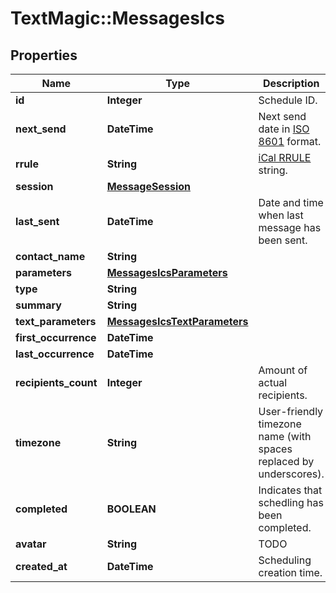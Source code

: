 # TextMagic::MessagesIcs

## Properties
Name | Type | Description | Notes
------------ | ------------- | ------------- | -------------
**id** | **Integer** | Schedule ID. | 
**next_send** | **DateTime** | Next send date in [ISO 8601](https://en.wikipedia.org/?title&#x3D;ISO_8601) format.  | 
**rrule** | **String** | [iCal RRULE](http://www.kanzaki.com/docs/ical/rrule.html) string.  | 
**session** | [**MessageSession**](MessageSession.md) |  | 
**last_sent** | **DateTime** | Date and time when last message has been sent. | 
**contact_name** | **String** |  | 
**parameters** | [**MessagesIcsParameters**](MessagesIcsParameters.md) |  | 
**type** | **String** |  | 
**summary** | **String** |  | 
**text_parameters** | [**MessagesIcsTextParameters**](MessagesIcsTextParameters.md) |  | 
**first_occurrence** | **DateTime** |  | 
**last_occurrence** | **DateTime** |  | 
**recipients_count** | **Integer** | Amount of actual recipients. | 
**timezone** | **String** | User-friendly timezone name (with spaces replaced by underscores). | 
**completed** | **BOOLEAN** | Indicates that schedling has been completed. | 
**avatar** | **String** | TODO | 
**created_at** | **DateTime** | Scheduling creation time. | 


